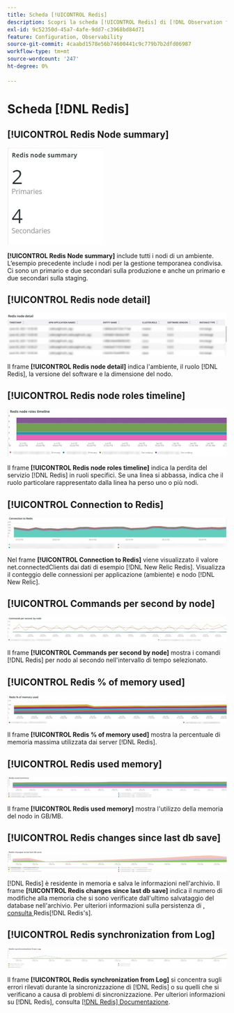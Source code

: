 ```yaml
---
title: Scheda [!UICONTROL Redis]
description: Scopri la scheda [!UICONTROL Redis] di [!DNL Observation for Adobe Commerce].
exl-id: 9c52350d-45a7-4afe-9dd7-c3968bd84d71
feature: Configuration, Observability
source-git-commit: 4caabd1578e56b74600441c9c779b7b2dfd06987
workflow-type: tm+mt
source-wordcount: '247'
ht-degree: 0%

---
```


# Scheda [!DNL Redis]

## [!UICONTROL Redis Node summary]

![Riepilogo nodo Redis](../../assets/tools/observation-for-adobe-commerce/redis-tab-1.jpg)

**[!UICONTROL Redis Node summary]** include tutti i nodi di un ambiente. L’esempio precedente include i nodi per la gestione temporanea condivisa. Ci sono un primario e due secondari sulla produzione e anche un primario e due secondari sulla staging.

## [!UICONTROL Redis node detail]

![Metriche delle prestazioni del server Redis e dettagli sulla configurazione dei nodi](../../assets/tools/observation-for-adobe-commerce/redis-tab-2.jpg)

Il frame **[!UICONTROL Redis node detail]** indica l&#39;ambiente, il ruolo [!DNL Redis], la versione del software e la dimensione del nodo.

## [!UICONTROL Redis node roles timeline]

![Timeline dei ruoli del nodo Redis](../../assets/tools/observation-for-adobe-commerce/redis-tab-3.jpg)

Il frame **[!UICONTROL Redis node roles timeline]** indica la perdita del servizio [!DNL Redis] in ruoli specifici. Se una linea si abbassa, indica che il ruolo particolare rappresentato dalla linea ha perso uno o più nodi.

## [!UICONTROL Connection to Redis]

![Connessione a Redis](../../assets/tools/observation-for-adobe-commerce/redis-tab-4.jpg)

Nel frame **[!UICONTROL Connection to Redis]** viene visualizzato il valore net.connectedClients dai dati di esempio [!DNL New Relic Redis]. Visualizza il conteggio delle connessioni per applicazione (ambiente) e nodo [!DNL New Relic].

## [!UICONTROL Commands per second by node]

![Comandi al secondo per nodo](../../assets/tools/observation-for-adobe-commerce/redis-tab-5.jpg)

Il frame **[!UICONTROL Commands per second by node]** mostra i comandi [!DNL Redis] per nodo al secondo nell&#39;intervallo di tempo selezionato.

## [!UICONTROL Redis % of memory used]

![Redis % della memoria utilizzata](../../assets/tools/observation-for-adobe-commerce/redis-tab-6.jpg)

Il frame **[!UICONTROL Redis % of memory used]** mostra la percentuale di memoria massima utilizzata dai server [!DNL Redis].

## [!UICONTROL Redis used memory]

![Memoria riutilizzata](../../assets/tools/observation-for-adobe-commerce/redis-tab-7.jpg)

Il frame **[!UICONTROL Redis used memory]** mostra l&#39;utilizzo della memoria del nodo in GB/MB.

## [!UICONTROL Redis changes since last db save]

![Modifiche Redis dall&#39;ultimo salvataggio del database](../../assets/tools/observation-for-adobe-commerce/redis-tab-8.jpg)

[!DNL Redis] è residente in memoria e salva le informazioni nell&#39;archivio. Il frame **[!UICONTROL Redis changes since last db save]** indica il numero di modifiche alla memoria che si sono verificate dall&#39;ultimo salvataggio del database nell&#39;archivio. Per ulteriori informazioni sulla persistenza di [, consulta &#x200B;](https://redis.io/docs/latest/operate/oss_and_stack/management/persistence/)Redis[!DNL Redis's].

## [!UICONTROL Redis synchronization from Log]

![Sincronizzazione Redis dal registro](../../assets/tools/observation-for-adobe-commerce/redis-tab-9.jpg)

Il frame **[!UICONTROL Redis synchronization from Log]** si concentra sugli errori rilevati durante la sincronizzazione di [!DNL Redis] o su quelli che si verificano a causa di problemi di sincronizzazione. Per ulteriori informazioni su [!DNL Redis], consulta [[!DNL Redis] Documentazione](https://redis.io/docs/).
